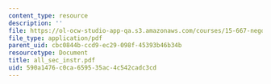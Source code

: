 ```yaml
---
content_type: resource
description: ''
file: https://ol-ocw-studio-app-qa.s3.amazonaws.com/courses/15-667-negotiation-and-conflict-management-spring-2001/590a1476c0ca659535ac4c542cadc3cd_all_sec_instr.pdf
file_type: application/pdf
parent_uid: cbc0844b-ccd9-ec29-098f-45393b46b34b
resourcetype: Document
title: all_sec_instr.pdf
uid: 590a1476-c0ca-6595-35ac-4c542cadc3cd
---
```

